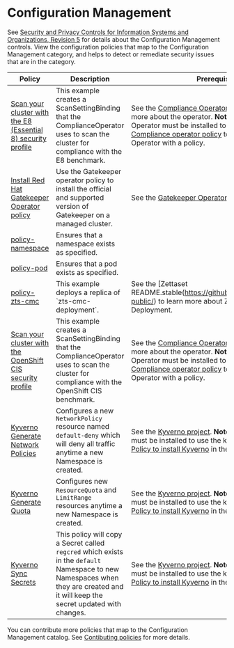 # Configuration Management 

See [Security and Privacy Controls for Information Systems and Organizations, Revision 5](https://csrc.nist.gov/projects/cprt/catalog#/cprt/framework/version/SP_800_53_5_1_0/home?element=CM) for details about the Configuration Management controls. View the configuration policies that map to the Configuration Management category, and helps to detect or remediate security issues that are in the category.

Policy  | Description | Prerequisites
------- | ----------- | -------------
[Scan your cluster with the E8 (Essential 8) security profile](../CM-Configuration-Management/policy-compliance-operator-e8-scan.yaml) | This example creates a ScanSettingBinding that the ComplianceOperator uses to scan the cluster for compliance with the E8 benchmark. | See the [Compliance Operator repository](https://github.com/openshift/compliance-operator) to learn more about the operator. **Note**: The Compliance Operator must be installed to use this policy. See the [Compliance operator policy](../CA-Security-Assessment-and-Authorization/policy-compliance-operator-install.yaml) to install the Compliance Operator with a policy.
[Install Red Hat Gatekeeper Operator policy](../CM-Configuration-Management/policy-gatekeeper-operator-downstream.yaml) | Use the Gatekeeper operator policy to install the official and supported version of Gatekeeper on a managed cluster. | See the [Gatekeeper Operator](https://github.com/gatekeeper/gatekeeper-operator).
[policy-namespace](../CM-Configuration-Management/policy-namespace.yaml) | Ensures that a namespace exists as specified. |
[policy-pod](../CM-Configuration-Management/policy-pod.yaml) | Ensures that a pod exists as specified. |
[policy-zts-cmc](../CM-Configuration-Management/policy-zts-cmc.yaml) | This example deploys a replica of \`zts-cmc-deployment\`. | See the [Zettaset README.stable(https://github.com/zettaset/zettaset-public/) to learn more about Zettaset CMC Deployment.
[Scan your cluster with the OpenShift CIS security profile](../CM-Configuration-Management/policy-compliance-operator-cis-scan.yaml) | This example creates a ScanSettingBinding that the ComplianceOperator uses to scan the cluster for compliance with the OpenShift CIS benchmark. | See the [Compliance Operator repository](https://github.com/openshift/compliance-operator) to learn more about the operator. **Note**: The Compliance Operator must be installed to use this policy. See the [Compliance operator policy](../CA-Security-Assessment-and-Authorization/policy-compliance-operator-install.yaml) to install the Compliance Operator with a policy.
[Kyverno Generate Network Policies](../CM-Configuration-Management/policy-kyverno-add-network-policy.yaml) | Configures a new `NetworkPolicy` resource named `default-deny` which will deny all traffic anytime a new Namespace is created. | See the [Kyverno project](https://github.com/kyverno/kyverno). **Note**: Kyverno controller must be installed to use the kyverno policy. See the [Policy to install Kyverno](../../community/CM-Configuration-Management/policy-install-kyverno.yaml) in the community folder.
[Kyverno Generate Quota](../CM-Configuration-Management/policy-kyverno-add-quota.yaml) | Configures new `ResourceQuota` and `LimitRange` resources anytime a new Namespace is created. | See the [Kyverno project](https://github.com/kyverno/kyverno). **Note**: Kyverno controller must be installed to use the kyverno policy. See the [Policy to install Kyverno](../../community/CM-Configuration-Management/policy-install-kyverno.yaml) in the community folder.
[Kyverno Sync Secrets](../CM-Configuration-Management/policy-kyverno-sync-secrets.yaml) | This policy will copy a Secret called `regcred` which exists in the `default` Namespace to new Namespaces when they are created and it will keep the secret updated with changes. | See the [Kyverno project](https://github.com/kyverno/kyverno). **Note**: Kyverno controller must be installed to use the kyverno policy. See the [Policy to install Kyverno](../../community/CM-Configuration-Management/policy-install-kyverno.yaml) in the community folder.

You can contribute more policies that map to the Configuration Management catalog. See [Contibuting policies](https://github.com/open-cluster-management-io/policy-collection/blob/main/docs/CONTRIBUTING.md) for more details.
